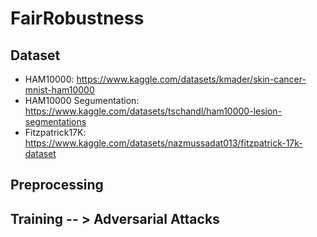 # FairRobustness

## Dataset
- HAM10000: https://www.kaggle.com/datasets/kmader/skin-cancer-mnist-ham10000
- HAM10000 Segumentation: https://www.kaggle.com/datasets/tschandl/ham10000-lesion-segmentations
- Fitzpatrick17K: https://www.kaggle.com/datasets/nazmussadat013/fitzpatrick-17k-dataset

## Preprocessing


## Training -- > Adversarial Attacks
